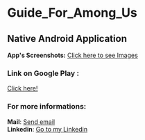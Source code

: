 <h1> Guide_For_Among_Us </h1>
<h2>Native Android Application </h2>

<b>App's Screenshots:</b>
<a href="https://ibb.co/album/DP2Qsy?sort=name_asc&page=1&params_hidden%5Blist%5D=images&params_hidden%5Bfrom%5D=album&params_hidden%5Balbumid%5D=DP2Qsy">Click here to see Images</a>

<h3>Link on Google Play :</h3>
     <a href=" https://play.google.com/store/apps/details?id=pro.guides.AmongUs&hl=en_US&gl=US">Click here!</a> 

 
  
<h3>For more informations:</h3>
    <b>Mail</b>: <a href="mailto:OukhouyaMoussaab@gmail.com">Send email</a> <br>
    <b>Linkedin</b>: <a href="https://www.linkedin.com/in/oukhouyamoussaab/">Go to my Linkedin</a>

